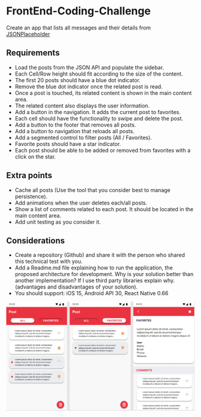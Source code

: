 # FrontEnd-Coding-Challenge


Create an app that lists all messages and their details from [JSONPlaceholder](https://jsonplaceholder.typicode.com/)
## Requirements

- Load the posts from the JSON API and populate the sidebar.
- Each Cell/Row height should fit according to the size of the content.
- The first 20 posts should have a blue dot indicator.
- Remove the blue dot indicator once the related post is read.
- Once a post is touched, its related content is shown in the main content area.
- The related content also displays the user information.
- Add a button in the navigation. It adds the current post to favorites.
- Each cell should have the functionality to swipe and delete the post.
- Add a button to the footer that removes all posts.
- Add a button to navigation that reloads all posts.
- Add a segmented control to filter posts (All / Favorites).
- Favorite posts should have a star indicator.
- Each post should be able to be added or removed from favorites with a click on the star.

## Extra points

- Cache all posts (Use the tool that you consider best to manage persistence).
- Add animations when the user deletes each/all posts.
- Show a list of comments related to each post. It should be located in the main content area.
- Add unit testing as you consider it.

## Considerations

- Create a repository (Github) and share it with the person who shared this technical test with you.
- Add a Readme.md file explaining how to run the application, the proposed architecture for development. Why is your solution better than another implementation? If I use third party libraries explain why. (advantages and disadvantages of your solution).
- You should support: iOS 15, Android API 30, React Native 0.66


![alt text](https://github.com/chiper-inc/FrontEnd-Coding-Challenge/blob/main/screens.png)
